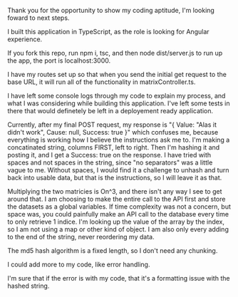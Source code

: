 Thank you for the opportunity to show my coding aptitude, I'm looking foward to next steps.

I built this application in TypeScript, as the role is looking for Angular experience.

If you fork this repo, run npm i, tsc, and then node dist/server.js to run up the app, the port is localhost:3000.

I have my routes set up so that when you send the initial get request to the base URL, it will run all of the functionality in matrixController.ts.

I have left some console logs through my code to explain my process, and what I was considering while building this application. I've left some tests in there that would definetely be left in a deployement ready application.

Currently, after my final POST request, my response is "{ Value: "Alas it didn't work", Cause: null, Success: true }" which confuses me, because everything is working how I believe the instructions ask me to. I'm making a concatinated string, columns FIRST, left to right. Then I'm hashing it and posting it, and I get a Success: true on the response. I have tried with spaces and not spaces in the string, since "no separators" was a little vague to me. Without spaces, I would find it a challenge to unhash and turn back into usable data, but that is the instructions, so I will leave it as that.

Multiplying the two matricies is On^3, and there isn't any way I see to get around that. I am choosing to make the entire call to the API first and store the datasets as a global variables. If time complexity was not a concern, but space was, you could painfully make an API call to the database every time to only retrieve 1 indice. I'm looking up the value of the array by the index, so I am not using a map or other kind of object. I am also only every adding to the end of the string, never reordering my data.

The md5 hash algorithm is a fixed length, so I don't need any chunking.

I could add more to my code, like error handling.

I'm sure that if the error is with my code, that it's a formatting issue with the hashed string.
